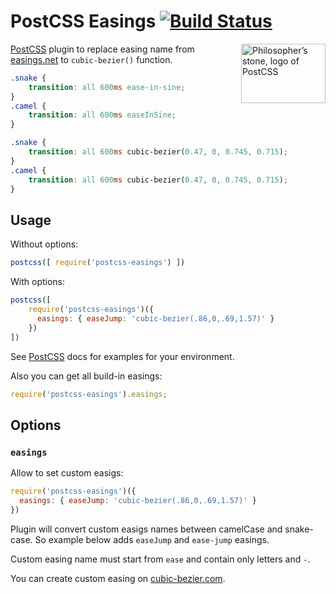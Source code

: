 # PostCSS Easings [![Build Status](https://travis-ci.org/postcss/postcss-easings.svg)](https://travis-ci.org/postcss/postcss-easings)

<img align="right" width="135" height="95" src="http://postcss.github.io/postcss/logo-leftp.png" title="Philosopher’s stone, logo of PostCSS">

[PostCSS] plugin to replace easing name from [easings.net] to `cubic-bezier()`
function.

```css
.snake {
    transition: all 600ms ease-in-sine;
}
.camel {
    transition: all 600ms easeInSine;
}
```

```css
.snake {
    transition: all 600ms cubic-bezier(0.47, 0, 0.745, 0.715);
}
.camel {
    transition: all 600ms cubic-bezier(0.47, 0, 0.745, 0.715);
}
```

[easings.net]: http://easings.net/
[PostCSS]:     https://github.com/postcss/postcss

## Usage

Without options:

```js
postcss([ require('postcss-easings') ])
```

With options:

```js
postcss([
    require('postcss-easings')({
      easings: { easeJump: 'cubic-bezier(.86,0,.69,1.57)' }
    })
])
```

See [PostCSS] docs for examples for your environment.

Also you can get all build-in easings:

```js
require('postcss-easings').easings;
```

## Options

### `easings`

Allow to set custom easigs:

```js
require('postcss-easings')({
  easings: { easeJump: 'cubic-bezier(.86,0,.69,1.57)' }
})
```

Plugin will convert custom easigs names between camelCase and snake-case.
So example below adds `easeJump` and `ease-jump` easings.

Custom easing name must start from `ease` and contain only letters and `-`.

You can create custom easing on [cubic-bezier.com].

[cubic-bezier.com]: [http://cubic-bezier.com/]

